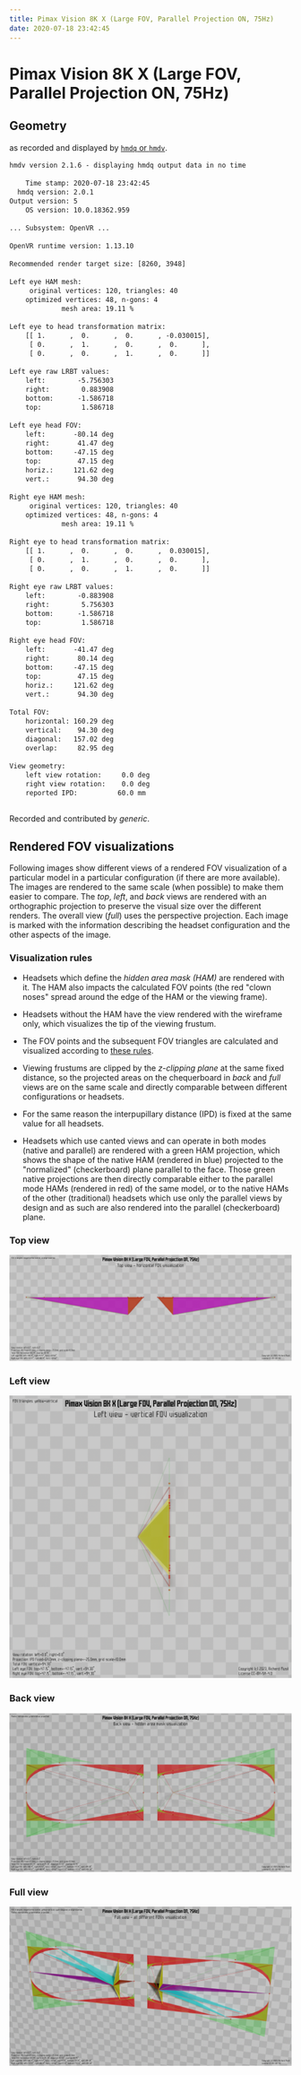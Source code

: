 ```yaml
---
title: Pimax Vision 8K X (Large FOV, Parallel Projection ON, 75Hz)
date: 2020-07-18 23:42:45
---
```

# Pimax Vision 8K X (Large FOV, Parallel Projection ON, 75Hz)

## Geometry

as recorded and displayed by [`hmdq` or `hmdv`](https://github.com/risa2000/hmdq).
```
hmdv version 2.1.6 - displaying hmdq output data in no time

    Time stamp: 2020-07-18 23:42:45
  hmdq version: 2.0.1
Output version: 5
    OS version: 10.0.18362.959

... Subsystem: OpenVR ...

OpenVR runtime version: 1.13.10

Recommended render target size: [8260, 3948]

Left eye HAM mesh:
     original vertices: 120, triangles: 40
    optimized vertices: 48, n-gons: 4
             mesh area: 19.11 %

Left eye to head transformation matrix:
    [[ 1.      ,  0.      ,  0.      , -0.030015],
     [ 0.      ,  1.      ,  0.      ,  0.      ],
     [ 0.      ,  0.      ,  1.      ,  0.      ]]

Left eye raw LRBT values:
    left:        -5.756303
    right:        0.883908
    bottom:      -1.586718
    top:          1.586718

Left eye head FOV:
    left:       -80.14 deg
    right:       41.47 deg
    bottom:     -47.15 deg
    top:         47.15 deg
    horiz.:     121.62 deg
    vert.:       94.30 deg

Right eye HAM mesh:
     original vertices: 120, triangles: 40
    optimized vertices: 48, n-gons: 4
             mesh area: 19.11 %

Right eye to head transformation matrix:
    [[ 1.      ,  0.      ,  0.      ,  0.030015],
     [ 0.      ,  1.      ,  0.      ,  0.      ],
     [ 0.      ,  0.      ,  1.      ,  0.      ]]

Right eye raw LRBT values:
    left:        -0.883908
    right:        5.756303
    bottom:      -1.586718
    top:          1.586718

Right eye head FOV:
    left:       -41.47 deg
    right:       80.14 deg
    bottom:     -47.15 deg
    top:         47.15 deg
    horiz.:     121.62 deg
    vert.:       94.30 deg

Total FOV:
    horizontal: 160.29 deg
    vertical:    94.30 deg
    diagonal:   157.02 deg
    overlap:     82.95 deg

View geometry:
    left view rotation:     0.0 deg
    right view rotation:    0.0 deg
    reported IPD:          60.0 mm


```
Recorded and contributed by _generic_.

## Rendered FOV visualizations

Following images show different views of a rendered FOV visualization of a
particular model in a particular configuration (if there are more available).
The images are rendered to the same scale (when possible) to make them easier
to compare. The _top_, _left_, and _back_ views are rendered with an
orthographic projection to preserve the visual size over the different renders.
The overall view (_full_) uses the perspective projection. Each image is marked
with the information describing the headset configuration and the other aspects
of the image.

### Visualization rules

* Headsets which define the _hidden area mask (HAM)_ are rendered with it. The
  HAM also impacts the calculated FOV points (the red "clown noses" spread
  around the edge of the HAM or the viewing frame).

* Headsets without the HAM have the view rendered with the wireframe only, which
  visualizes the tip of the viewing frustum.

* The FOV points and the subsequent FOV triangles are calculated and visualized
  according to [these
  rules](https://risa2000.github.io/vrdocs/docs/hmd_fov_calculation).

* Viewing frustums are clipped by the _z-clipping plane_ at the same fixed
  distance, so the projected areas on the chequerboard in _back_ and _full_
  views are on the same scale and directly comparable between different
  configurations or headsets.

* For the same reason the interpupillary distance (IPD) is fixed at the same
  value for all headsets.

* Headsets which use canted views and can operate in both modes (native and
  parallel) are rendered with a green HAM projection, which shows the shape of
  the native HAM (rendered in blue) projected to the "normalized"
  (checkerboard) plane parallel to the face. Those green native projections are
  then directly comparable either to the parallel mode HAMs (rendered in red)
  of the same model, or to the native HAMs of the other (traditional) headsets
  which use only the parallel views by design and as such are also rendered
  into the parallel (checkerboard) plane.

### Top view
[![Pimax Vision 8K X (Large FOV, Parallel Projection ON, 75Hz) - top view](../images/PimaxVision8KX_Large_PP_R75_top.dmx.png)](../images/PimaxVision8KX_Large_PP_R75_top.dmx.png)

### Left view
[![Pimax Vision 8K X (Large FOV, Parallel Projection ON, 75Hz) - left view](../images/PimaxVision8KX_Large_PP_R75_left.dmx.png)](../images/PimaxVision8KX_Large_PP_R75_left.dmx.png)

### Back view
[![Pimax Vision 8K X (Large FOV, Parallel Projection ON, 75Hz) - back view](../images/PimaxVision8KX_Large_PP_R75_back.dmx.png)](../images/PimaxVision8KX_Large_PP_R75_back.dmx.png)

### Full view
[![Pimax Vision 8K X (Large FOV, Parallel Projection ON, 75Hz) - full view](../images/PimaxVision8KX_Large_PP_R75_over.dmx.png)](../images/PimaxVision8KX_Large_PP_R75_over.dmx.png)

